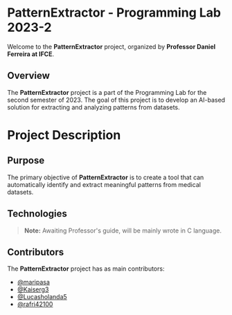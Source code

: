 # PatternExtractor - Programming Lab 2023-2
Welcome to the **PatternExtractor** project, organized by **Professor Daniel Ferreira at IFCE**.

## Overview
The **PatternExtractor** project is a part of the Programming Lab for the second semester of 2023. The goal of this project is to develop an AI-based solution for extracting and analyzing patterns from datasets.

# Project Description
## Purpose
The primary objective of **PatternExtractor** is to create a tool that can automatically identify and extract meaningful patterns from medical datasets.

## Technologies
> **Note:** Awaiting Professor's guide, will be mainly wrote in C language.

## Contributors

The **PatternExtractor** project has as main contributors:

- [@maripasa](https://github.com/maripasa)
- [@Kaiserg3](https://github.com/Kaiserg3)
- [@Lucasholanda5](https://github.com/Lucasholanda5)
- [@rafri42100](https://github.com/rafri41200)


